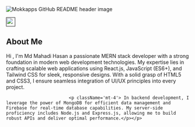 <img src="https://i.ibb.co/PtGXvhp/stock-vector-programming-web-banner-best-programming-languages-technology-process-of-software-develo.jpg" alt="Mokkapps GitHub README header image">
<p><a href=""><img src="https://img.shields.io/badge/linkedin-%230077B5.svg?&style=for-the-badge&logo=linkedin&logoColor=white" height=25></a></p>


<h2>About Me</h2>
<p>
<p> <span className='lg:text-3xl text-xl font-bold'>Hi , I'm Md Mahadi Hasan</span> a passionate MERN stack developer with a strong foundation in modern web development technologies. My expertise lies in crafting scalable web applications using React.js, JavaScript (ES6+), and Tailwind CSS for sleek, responsive designs. With a solid grasp of HTML5 and CSS3, I ensure seamless integration of UI/UX principles into every project.

                            <p className='mt-4'> In backend development, I leverage the power of MongoDB for efficient data management and Firebase for real-time database capabilities. My server-side proficiency includes Node.js and Express.js, allowing me to build robust APIs and deliver optimal performance.</p></p>  
</p>
  
